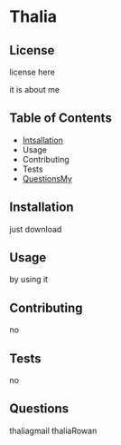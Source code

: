 
    
# Thalia


## License
license here 
    
 it is about me
    
## Table of Contents

* [Intsallation](Installation)
* Usage
* Contributing
* Tests
* [QuestionsMy](https://github.com/ThaliaRowan/readme_generator)
    
## Installation
just download
    
    
## Usage
    
by using it
    
## Contributing
no

## Tests
no
## Questions

thaliagmail
thaliaRowan
    
    